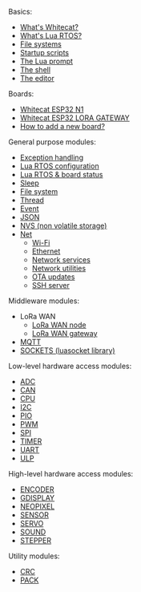 Basics:

* [What's Whitecat?](./What's-Whitecat%3F)
* [What's Lua RTOS?](./What's-Lua-RTOS%3F)
* [File systems](./File-systems)
* [Startup scripts](./Startup-scripts)
* [The Lua prompt](./The-Lua-prompt)
* [The shell](./The-shell)
* [The editor](./The-editor)

Boards:

* [Whitecat ESP32 N1](./Whitecat-ESP32-N1)
* [Whitecat ESP32 LORA GATEWAY](./Whitecat-ESP32-LORA-GATEWAY)
* [How to add a new board?](./How-to-add-a-new-board)

General purpose modules:

* [Exception handling](./Exception-handling)
* [Lua RTOS configuration](./Lua-RTOS-configuration)
* [Lua RTOS & board status](./Lua-RTOS-&-board-status)
* [Sleep](./Sleep)
* [File system](./File-system)
* [Thread](./Thread-Module)
* [Event](./EVENT-module)
* [JSON](./JSON-(lua-cjson-library))
* [NVS (non volatile storage)](./NVS-Module)
* [Net](./Net-Module)
   * [Wi-Fi](./Net-module#wi-fi)
   * [Ethernet](./Net-module#ethernet)
   * [Network services](./Network-services)
   * [Network utilities](./Network-utilities)
   * [OTA updates](./OTA-updates)
   * [SSH server](./SSH-server)

Middleware modules:

* LoRa WAN
   * [LoRa WAN node](./LoRa-WAN-node-module)
   * [LoRa WAN gateway](./LoRa-WAN-gateway-module)
* [MQTT](./MQTT-module)
* [SOCKETS (luasocket library)](./SOCKETS-(luasocket-library))

Low-level hardware access modules:

* [ADC](./ADC-Module)
* [CAN](./CAN-module)
* [CPU](./CPU-module)
* [I2C](./I2C-module)
* [PIO](./PIO-Module)
* [PWM](./PWM-Module)
* [SPI](./SPI-Module)
* [TIMER](./TIMER-module)
* [UART](./UART-Module)
* [ULP](./ULP-Module)

High-level hardware access modules:

* [ENCODER](./ENCODER-module)
* [GDISPLAY](./GDISPLAY-module)
* [NEOPIXEL](./NEOPIXEL-module)
* [SENSOR](./Sensor-module)
* [SERVO](./SERVO-module)
* [SOUND](./SOUND-module)
* [STEPPER](./STEPPER-module)

Utility modules:
* [CRC](./CRC-module)
* [PACK](./Pack-module)
